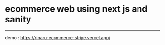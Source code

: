 # ecommerce web using next js and sanity

------------

demo : https://rinaru-ecommerce-stripe.vercel.app/

